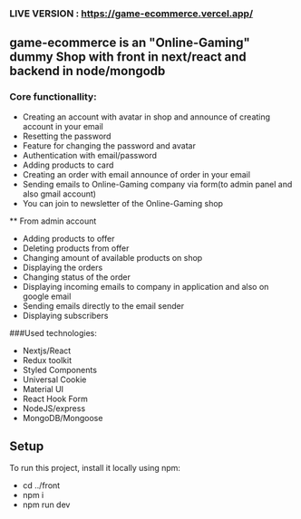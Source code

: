 ### LIVE VERSION : https://game-ecommerce.vercel.app/
## game-ecommerce is an "Online-Gaming" dummy Shop with front in next/react and backend in node/mongodb

### Core functionallity:
* Creating an account with avatar in shop and announce of creating account in your email
* Resetting the password
* Feature for changing the password and avatar
* Authentication with email/password
* Adding products to card
* Creating an order with email announce of order in your email
* Sending emails to Online-Gaming company via form(to admin panel and also gmail account)
* You can join to newsletter of the Online-Gaming shop

** From admin account
* Adding products to offer
* Deleting products from offer
* Changing amount of available products on shop
* Displaying the orders
* Changing status of the order
* Displaying incoming emails to company in application and also on google email
* Sending emails directly to the email sender
* Displaying subscribers




###Used technologies:
* Nextjs/React
* Redux toolkit
* Styled Components
* Universal Cookie
* Material UI
* React Hook Form
* NodeJS/express
* MongoDB/Mongoose


## Setup
To run this project, install it locally using npm:

* cd ../front
* npm i
* npm run dev


